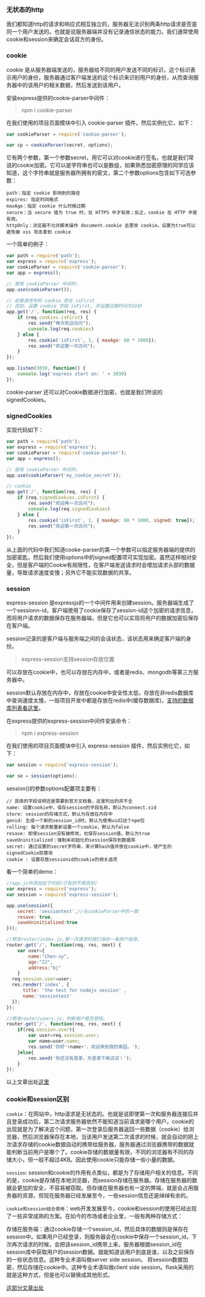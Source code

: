 ### 无状态的http

我们都知道http的请求和响应式相互独立的，服务器无法识别两条http请求是否是同一个用户发送的。也就是说服务器端并没有记录通信状态的能力。我们通常使用cookie和session来确定会话双方的身份。

### cookie

cookie 是从服务器端发送的，服务器给不同的用户发送不同的标识，这个标识表示用户的身份，服务器通过客户端发送的这个标识来识别用户的身份，从而查询服务器中的该用户的相关数据，然后发送到该用户。

安装express提供的cookie-parser中间件：

> npm i cookie-parser

在我们使用的项目页面模块中引入 cookie-parser 插件，然后实例化它，如下：

```js
var cookieParser = require('cookie-parser');

var cp = cookieParser(secret, options);
```

它有两个参数，第一个参数secret，用它可以对cookie进行签名，也就是我们常说的cookie加密。它可以是字符串也可以是数组，如果熟悉加密原理的同学应该知道，这个字符串就是服务器所拥有的密文，第二个参数options包含如下可选参数：

```
path：指定 cookie 影响到的路径
expires: 指定时间格式
maxAge：指定 cookie 什么时候过期
secure：当 secure 值为 true 时，在 HTTPS 中才有效；反之，cookie 在 HTTP 中是有效。
httpOnly：浏览器不允许脚本操作 document.cookie 去更改 cookie。设置为true可以避免被 xss 攻击拿到 cookie
```

一个简单的例子：

```js
var path = require('path');
var express = require('express');
var cookieParser = require('cookie-parser');
var app = express();

// 使用 cookieParser 中间件;
app.use(cookieParser());

// 如果请求中的 cookie 存在 isFirst
// 否则，设置 cookie 字段 isFirst, 并设置过期时间为10秒
app.get('/', function(req, res) {
    if (req.cookies.isFirst) {
        res.send("再次欢迎访问");
        console.log(req.cookies)
    } else {
        res.cookie('isFirst', 1, { maxAge: 60 * 1000});
        res.send("欢迎第一次访问");
    }
});

app.listen(3030, function() {
    console.log('express start on: ' + 3030)
});
```

cookie-parser 还可以对Cookie数据进行加密，也就是我们所说的signedCookies。

### signedCookies

实现代码如下：

```js
var path = require('path');
var express = require('express');
var cookieParser = require('cookie-parser');
var app = express();

// 使用 cookieParser 中间件;
app.use(cookieParser('my_cookie_secret'));

// cookie
app.get('/', function(req, res) {
    if (req.signedCookies.isFirst) {
        res.send("欢迎再一次访问");
        console.log(req.signedCookies)
    } else {
        res.cookie('isFirst', 1, { maxAge: 60 * 1000, signed: true});
        res.send("欢迎第一次访问");
    }
});
```

从上面的代码中我们知道cooke-parser的第一个参数可以指定服务器端的提供的加密密匙，然后我们使用options中的signed配置项可实现加密。虽然这样相对安全，但是客户端的Cookie有局限性，在客户端发送请求时会增加请求头部的数据量，导致请求速度变慢；另外它不能实现数据的共享。

### session

express-session 是expressjs的一个中间件用来创建session。服务器端生成了一个sessionn-id，客户端使用了cookie保存了session-id这个加密的请求信息，而将用户请求的数据保存在服务器端，但是它也可以实现将用户的数据加密后保存在客户端。

session记录的是客户端与服务端之间的会话状态，该状态用来确定客户端的身份。

> express-session支持session存放位置

可以存放在cookie中，也可以存放在内存中，或者是redis、mongodb等第三方服务器中。

session默认存放在内存中，存放在cookie中安全性太低，存放在非redis数据库中查询速度太慢，一般项目开发中都是存放在redis中(缓存数据库)，[支持的数据库列表看这里](https://github.com/expressjs/session#compatible-session-stores)。

在express提供的express-session中间件安装命令：

> npm i express-session

在我们使用的项目页面模块中引入 express-session 插件，然后实例化它，如下：

```js
var session = require('express-session');

var se = session(options);
```

session()的参数options配置项主要有：

```
// 具体的字段说明还是需要到官方文档看，这里列出的并不全
name: 设置cookie中，保存session的字段名称，默认为connect.sid
store: session的存储方式，默认为存放在内存中
genid: 生成一个新的session_id时，默认为使用uid2这个npm包
rolling: 每个请求都重新设置一个cookie，默认为false
resave: 即使session没有被修改，也保存session值，默认为true
saveUninitialized：强制未初始化的session保存到数据库
secret: 通过设置的secret字符串，来计算hash值并放在cookie中，使产生的signedCookie防篡改
cookie : 设置存放sessionid的cookie的相关选项
```

看一个简单的demo：

```js
//app.js中添加如下代码(已有的不用添加)
var express = require('express');
var session = require('express-session');

app.use(session({
    secret: 'sessiontest',//与cookieParser中的一致
    resave: true,
    saveUninitialized:true
}));

//修改router/index.js,第一次请求时我们保存一条用户信息。
router.get('/', function(req, res, next) {
    var user={
        name:"Chen-xy",
        age:"22",
        address:"bj"
    }
  req.session.user=user;
  res.render('index', {
      title: 'the test for nodejs session' ,
      name:'sessiontest'
  });
});

//修改router/users.js，判断用户是否登陆。
router.get('/', function(req, res, next) {
    if(req.session.user){
        var user=req.session.user;
        var name=user.name;
        res.send('你好'+name+'，欢迎来到我的家园。');
    }else{
        res.send('你还没有登录，先登录下再试试！');
    }
});
```

以上文章出处[这里](https://segmentfault.com/a/1190000013048314)

### cookie和session区别

`cookie`：在网站中，http请求是无状态的。也就是说即使第一次和服务器连接后并且登录成功后，第二次请求服务器依然不能知道当前请求是哪个用户。cookie的出现就是为了解决这个问题，第一次登录后服务器返回一些数据（cookie）给浏览器，然后浏览器保存在本地，当该用户发送第二次请求的时候，就会自动的把上次请求存储的cookie数据自动的携带给服务器，服务器通过浏览器携带的数据就能判断当前用户是哪个了。cookie存储的数据量有限，不同的浏览器有不同的存储大小，但一般不超过4KB。因此使用cookie只能存储一些小量的数据。

`session`: session和cookie的作用有点类似，都是为了存储用户相关的信息。不同的是，cookie是存储在本地浏览器，而session存储在服务器。存储在服务器的数据会更加的安全，不容易被窃取。但存储在服务器也有一定的弊端，就是会占用服务器的资源，但现在服务器已经发展至今，一些session信息还是绰绰有余的。

`cookie和session结合使用`：web开发发展至今，cookie和session的使用已经出现了一些非常成熟的方案。在如今的市场或者企业里，一般有两种存储方式：

存储在服务端：通过cookie存储一个session_id，然后具体的数据则是保存在session中。如果用户已经登录，则服务器会在cookie中保存一个session_id，下次再次请求的时候，会把该session_id携带上来，服务器根据session_id在session库中获取用户的session数据。就能知道该用户到底是谁，以及之前保存的一些状态信息。这种专业术语叫做server side session。
将session数据加密，然后存储在cookie中。这种专业术语叫做client side session。flask采用的就是这种方式，但是也可以替换成其他形式。


[这部分文章出处](http://www.voidcn.com/article/p-octzcwpu-bpp.html)
